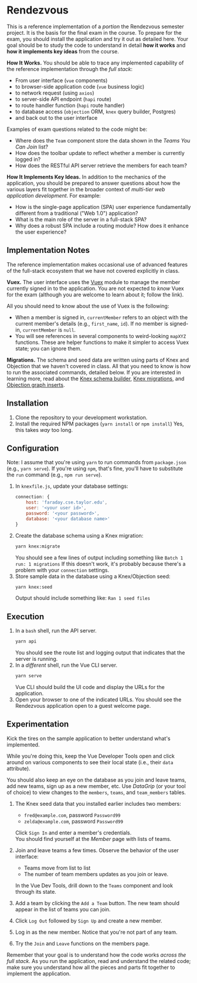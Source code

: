 # Rendezvous

This is a reference implementation of 
a _portion_ the Rendezvous semester project.
It is the basis for the final exam in the course.
To prepare for the exam,
you should install the application
and try it out as detailed here.
Your goal should be to study the code
to understand in detail **how it works**
and **how it implements key ideas**
from the course.

**How It Works.**
You should be able to trace any
implemented
capability of the reference implementation
through the _full stack_:

- From user interface (`vue` components)
- to browser-side application code (`vue` business logic)
- to network request (using `axios`)
- to server-side API endpoint (`hapi` route)
- to route handler function (`hapi` route handler)
- to database access (`objection` ORM, `knex` query builder, Postgres)
- and back out to the user interface

Examples of exam questions
related to the code might be:

- Where does the `Team` component
  store the data shown in the
  _Teams You Can Join_ list?
- How does the toolbar update
  to reflect whether a member is
  currently logged in?
- How does the RESTful API server
  retrieve the members for each team?

**How It Implements Key Ideas.**
In addition to the mechanics of
the application,
you should be prepared to answer questions
about how the various layers fit together
in the broader context of
_multi-tier web application development_.
For example:

- How is the single-page application (SPA)
  user experience
  fundamentally different from a 
  traditional ("Web 1.0") application?
- What is the main role of the server
  in a full-stack SPA? 
- Why does a robust SPA include
  a routing module?
  How does it enhance the user experience?

## Implementation Notes

The reference implementation makes 
occasional use of advanced features
of the full-stack ecosystem
that we have not covered explicitly
in class.

**Vuex.** 
The user interface
uses the [Vuex](https://vuex.vuejs.org/)
module to manage the
member currently signed in
to the application.
You are not expected to _know_
Vuex for the exam
(although you are welcome to learn about it;
follow the link).

All you should need to know
about the use of Vuex is the following:

- When a member is signed in, `currentMember` 
  refers to an object with the current member's
  details (e.g., `first_name`, `id`).
  If no member is signed-in, `currentMember` is `null`.
- You will see references in several components to
  weird-looking `mapXYZ` functions.
  These are helper functions to make it simpler 
  to access Vuex state; you can ignore them.
  
**Migrations.** 
The schema and seed data are written
using parts of Knex and Objection that we haven't covered in class.
All that you need to know is how to run
the associated commands, detailed below.
If you are interested in learning more,
read about the 
[Knex schema builder](https://knexjs.org/#Schema),
[Knex migrations](https://knexjs.org/#Migrations), and 
[Objection graph inserts](http://vincit.github.io/objection.js/#graph-inserts).


## Installation

1. Clone the repository to your development workstation.
1. Install the required NPM packages
   (`yarn install` or `npm install`)
   Yes, this takes _way_ too long.
   
## Configuration

Note: I assume that you're using `yarn`
to run commands from `package.json`
(e.g., `yarn serve`).
If you're using `npm`, that's fine,
you'll have to substitute
the `run` command
(e.g., `npm run serve`).

1. In `knexfile.js`, update your database settings:
    ```javascript
    connection: {
        host: 'faraday.cse.taylor.edu',
        user: '<your user id>',
        password: '<your password>',
        database: '<your database name>'
    }
    ```
1. Create the database schema using a Knex migration:
   ```bash
   yarn knex:migrate
   ```
   You should see a few lines of output
   including something like
   ```Batch 1 run: 1 migrations```
   If this doesn't work, it's probably because there's a problem
   with your `connection` settings.
1. Store sample data in the database using a Knex/Objection seed:
   ``` bash
   yarn knex:seed
   ```
   Output should include something like:
   ```Ran 1 seed files```

## Execution

1. In a `bash` shell, run the API server.
   ```bash
   yarn api
   ```
   You should see the route list and logging output
   that indicates that the server is running.
1. In a _different_ shell, run the Vue CLI server.
   ```bash
   yarn serve
   ```
   Vue CLI should build the UI code 
   and display the URLs for the application.
1. Open your browser to one of the indicated URLs.
   You should see the Rendezvous application 
   open to a guest welcome page.
   
## Experimentation

Kick the tires on the sample application
to better understand what's implemented.

While you're doing this,
keep the Vue Developer Tools
open and click around on various
components to see their local state
(i.e., their `data` attribute).

You should also keep an eye on the database 
as you join and leave teams, add new teams,
sign up as a new member, etc.
Use _DataGrip_ (or your tool of choice)
to view changes to the
`members`, `teams`, and `team_members`
tables.

1. The Knex seed data 
   that you installed earlier
   includes two members:

   - `fred@example.com`, password `Password99`
   - `zelda@example.com`, password `Password99`

   Click `Sign In` and enter a member's credentials.   
   You should find yourself at the *Member* page
   with lists of teams.
1. Join and leave teams a few times.
   Observe the behavior of the user interface:

   - Teams move from list to list
   - The number of team members updates as you join or leave.

   In the Vue Dev Tools,
   drill down to the `Teams` component
   and look through its state.
1. Add a team by clicking the `Add a Team` button.
   The new team should appear in the list of teams you can join.
1. Click `Log Out`
   followed by `Sign Up`
   and create a new member.
1. Log in as the new member.
   Notice that you're not part of any team.
1. Try the `Join` and `Leave`
   functions on the members page.

Remember that your goal is 
to understand how the code works
_across the full stack_.
As you run the application,
read and understand the related code;
make sure you understand how
all the pieces and parts fit together
to implement the application.

